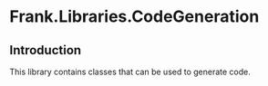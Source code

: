 # Frank.Libraries.CodeGeneration

## Introduction
This library contains classes that can be used to generate code.